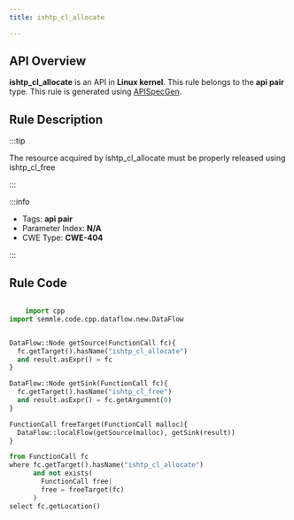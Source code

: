 ```yaml
---
title: ishtp_cl_allocate

---
```



## API Overview
**ishtp_cl_allocate** is an API in **Linux kernel**. This rule belongs to the **api pair** type. This rule is generated using [APISpecGen](../../tools/APISpecGen).
## Rule Description

:::tip

The resource acquired by ishtp_cl_allocate must be properly released using ishtp_cl_free

:::

:::info

- Tags: **api pair**
- Parameter Index: **N/A**
- CWE Type: **CWE-404**

:::

## Rule Code
```python

    import cpp
import semmle.code.cpp.dataflow.new.DataFlow


DataFlow::Node getSource(FunctionCall fc){
  fc.getTarget().hasName("ishtp_cl_allocate")
  and result.asExpr() = fc
}

DataFlow::Node getSink(FunctionCall fc){
  fc.getTarget().hasName("ishtp_cl_free")
  and result.asExpr() = fc.getArgument(0)
}

FunctionCall freeTarget(FunctionCall malloc){
  DataFlow::localFlow(getSource(malloc), getSink(result))
}

from FunctionCall fc
where fc.getTarget().hasName("ishtp_cl_allocate")
      and not exists(
        FunctionCall free| 
        free = freeTarget(fc)
      )
select fc.getLocation()

    
```
